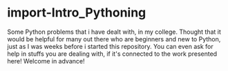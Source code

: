 # import-Intro_Pythoning
Some Python problems that i have dealt with, in my college. Thought that it would be helpful for many out there who are beginners and new to Python, just as I was weeks before i started this repository. You can even ask for help in stuffs you are dealing with, if it's connected to the work presented here! Welcome in advance!
